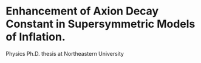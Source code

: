 # Enhancement of Axion Decay Constant in Supersymmetric Models of Inflation.

Physics Ph.D. thesis at Northeastern University
